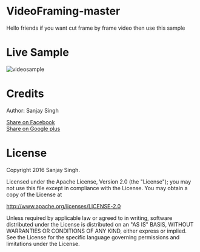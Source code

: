 # VideoFraming-master
Hello friends if you want cut frame by frame video then use this sample

<h1>Live Sample</h1>

![videosample](https://cloud.githubusercontent.com/assets/12843976/13702373/36d7bfc2-e7b4-11e5-9622-3b129206217b.gif)

<h1>Credits</h1>

Author: Sanjay Singh 

<a href="http://www.facebook.com/sharer.php?u=https://github.com/SamsetDev/VideoFraming-master" class="socialBtn socialBtn--facebook">Share on Facebook</a><br>
<a href="https://plus.google.com/share?url=https://github.com/SamsetDev/VideoFraming-master" class="socialBtn socialBtn--facebook">Share on Google plus</a>

<h1>License</h1>

Copyright 2016 Sanjay Singh.

Licensed under the Apache License, Version 2.0 (the "License");
you may not use this file except in compliance with the License.
You may obtain a copy of the License at

   http://www.apache.org/licenses/LICENSE-2.0

Unless required by applicable law or agreed to in writing, software
distributed under the License is distributed on an "AS IS" BASIS,
WITHOUT WARRANTIES OR CONDITIONS OF ANY KIND, either express or implied.
See the License for the specific language governing permissions and
limitations under the License.

